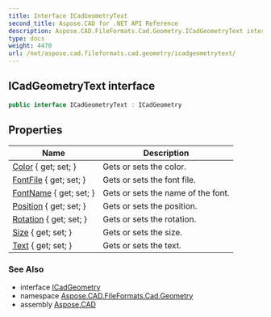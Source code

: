 ```yaml
---
title: Interface ICadGeometryText
second_title: Aspose.CAD for .NET API Reference
description: Aspose.CAD.FileFormats.Cad.Geometry.ICadGeometryText interface. 
type: docs
weight: 4470
url: /net/aspose.cad.fileformats.cad.geometry/icadgeometrytext/
---
```

## ICadGeometryText interface

```csharp
public interface ICadGeometryText : ICadGeometry
```

## Properties

| Name | Description |
| --- | --- |
| [Color](../../aspose.cad.fileformats.cad.geometry/icadgeometrytext/color/) { get; set; } | Gets or sets the color. |
| [FontFile](../../aspose.cad.fileformats.cad.geometry/icadgeometrytext/fontfile/) { get; set; } | Gets or sets the font file. |
| [FontName](../../aspose.cad.fileformats.cad.geometry/icadgeometrytext/fontname/) { get; set; } | Gets or sets the name of the font. |
| [Position](../../aspose.cad.fileformats.cad.geometry/icadgeometrytext/position/) { get; set; } | Gets or sets the position. |
| [Rotation](../../aspose.cad.fileformats.cad.geometry/icadgeometrytext/rotation/) { get; set; } | Gets or sets the rotation. |
| [Size](../../aspose.cad.fileformats.cad.geometry/icadgeometrytext/size/) { get; set; } | Gets or sets the size. |
| [Text](../../aspose.cad.fileformats.cad.geometry/icadgeometrytext/text/) { get; set; } | Gets or sets the text. |

### See Also

* interface [ICadGeometry](../icadgeometry/)
* namespace [Aspose.CAD.FileFormats.Cad.Geometry](../../aspose.cad.fileformats.cad.geometry/)
* assembly [Aspose.CAD](../../)


